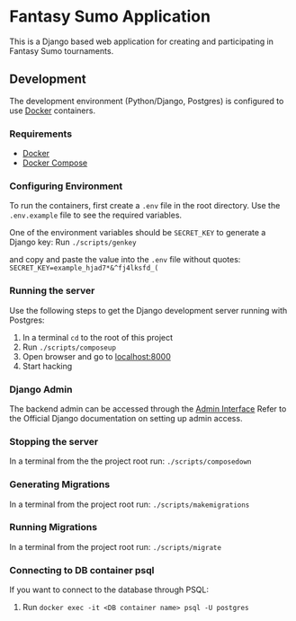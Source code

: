 # Fantasy Sumo Application

This is a Django based web application for creating and participating in
Fantasy Sumo tournaments.


## Development
The development environment (Python/Django, Postgres) is configured to use [Docker](https://www.docker.com) containers.

### Requirements
- [Docker](https://www.docker.com/)
- [Docker Compose](https://docs.docker.com/compose/install/)

### Configuring Environment
To run the containers, first create a `.env` file in the root directory.
Use the `.env.example` file to see the required variables.

One of the environment variables should be `SECRET_KEY` to generate a Django key:
Run `./scripts/genkey`

and copy and paste the value into the `.env` file without quotes:
`SECRET_KEY=example_hjad7*&^fj4lksfd_(`

### Running the server
Use the following steps to get the Django development server running with Postgres:
1. In a terminal `cd` to the root of this project
2. Run `./scripts/composeup`
3. Open browser and go to [localhost:8000](http://localhost:8000)
4. Start hacking

### Django Admin
The backend admin can be accessed through the [Admin Interface](http://localhost:8000/admin)
Refer to the Official Django documentation on setting up admin access.

### Stopping the server
In a terminal from the the project root run: `./scripts/composedown`

### Generating Migrations
In a terminal from the project root run: `./scripts/makemigrations`

### Running Migrations
In a terminal from the project root run: `./scripts/migrate`

### Connecting to DB container psql
If you want to connect to the database through PSQL:
1. Run `docker exec -it <DB container name> psql -U postgres`

